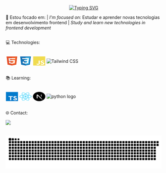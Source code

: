 <div align="center">
  <a href="https://git.io/typing-svg">
    <img src="https://readme-typing-svg.demolab.com?font=Rodada+Varela&weight=500&size=25&duration=5000&pause=1500&color=9c1bb3&background=FFFFFF00&center=true&vCenter=true&random=true&width=680&lines=Olá!+Me+chamo+Gabriel+Muzaranho+%f0%9f%91%be;Sou+Desenvolvedor+Web+Front-End" alt="Typing SVG">
  </a>
</div>

<p align="left" text-align="justify">
  🎯 Estou focado em: | <em>I'm focused on: </em>Estudar e aprender novas tecnologias em desenvolvimento frontend | <em>Study and learn new technologies in frontend development</em><br/>
</p>

##

💻 Technologies:
<div style="display: inline_block"><br>
  <img align="center" alt="HTML" height="30" width="40" src="https://raw.githubusercontent.com/devicons/devicon/master/icons/html5/html5-original.svg">
  <img align="center" alt="CSS" height="30" width="40" src="https://raw.githubusercontent.com/devicons/devicon/master/icons/css3/css3-original.svg">
  <img align="center" alt="JS" height="30" width="40" src="https://raw.githubusercontent.com/devicons/devicon/master/icons/javascript/javascript-plain.svg">
  <img align="center" alt="Tailwind CSS" height="30" width="40" src="https://user-images.githubusercontent.com/25181517/202896760-337261ed-ee92-4979-84c4-d4b829c7355d.png"/>
</div>

##

📚 Learning:
<div style="display: inline_block"><br>
  <img align="center" alt="TS" height="30" width="40" src="https://raw.githubusercontent.com/devicons/devicon/master/icons/typescript/typescript-plain.svg">
  <img align="center" alt="React" height="30" width="40" src="https://raw.githubusercontent.com/devicons/devicon/master/icons/react/react-original.svg">
  <img align="center" alt="Next.js" height="30" width="40" src="https://raw.githubusercontent.com/devicons/devicon/master/icons/nextjs/nextjs-original.svg">
  <img align="center" alt="python logo" height="30" width="40" src="https://cdn.jsdelivr.net/gh/devicons/devicon/icons/python/python-original.svg"/>
</div>
 
##

🌐 Contact:
<div> 
  <a href="https://www.linkedin.com/in/muzaranho/" target="_blank"><img src="https://img.shields.io/badge/-LinkedIn-%230077B5?style=for-the-badge&logo=linkedin&logoColor=white"></a>
</div>

##

<div>
<p align="center">
 <picture>
  <source media="(prefers-color-scheme: dark)" srcset="https://raw.githubusercontent.com/muzayx/muzayx/output/github-contribution-grid-snake-dark.svg">
  <source media="(prefers-color-scheme: light)" srcset="https://raw.githubusercontent.com/muzayx/muzayx/output/github-contribution-grid-snake.svg">
  <img alt="github contribution grid snake animation" src="https://raw.githubusercontent.com/muzayx/muzayx/output/github-contribution-grid-snake.svg">
 </picture>
</p>
</div>
